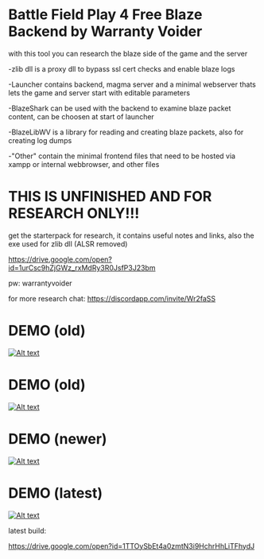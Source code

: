 # Battle Field Play 4 Free Blaze Backend by Warranty Voider

with this tool you can research the blaze side of the game and the server

-zlib dll is a proxy dll to bypass ssl cert checks and enable blaze logs

-Launcher contains backend, magma server and a minimal webserver thats lets the game and server start with editable parameters

-BlazeShark can be used with the backend to examine blaze packet content, can be choosen at start of launcher

-BlazeLibWV is a library for reading and creating blaze packets, also for creating log dumps

-"Other" contain the minimal frontend files that need to be hosted via xampp or internal webbrowser, and other files


# THIS IS UNFINISHED AND FOR RESEARCH ONLY!!!


get the starterpack for research, it contains useful notes and links, also the exe used for zlib dll (ALSR removed)

https://drive.google.com/open?id=1urCsc9hZjGWz_rxMdRy3R0JsfP3J23bm

pw: warrantyvoider


for more research chat: https://discordapp.com/invite/Wr2faSS


# DEMO (old)

[![Alt text](https://img.youtube.com/vi/lI8_xpKC2vI/0.jpg)](https://www.youtube.com/watch?v=lI8_xpKC2vI)

# DEMO (old)

[![Alt text](https://img.youtube.com/vi/MoaW1es4xbY/0.jpg)](https://www.youtube.com/watch?v=MoaW1es4xbY)

# DEMO (newer)

[![Alt text](https://img.youtube.com/vi/z9EfC4xNQZQ/0.jpg)](https://www.youtube.com/watch?v=z9EfC4xNQZQ)

# DEMO (latest)

[![Alt text](https://img.youtube.com/vi/BtnpACHK07w/0.jpg)](https://www.youtube.com/watch?v=BtnpACHK07w)



latest build:

https://drive.google.com/open?id=1TTOySbEt4a0zmtN3i9HchrHhLiTFhydJ